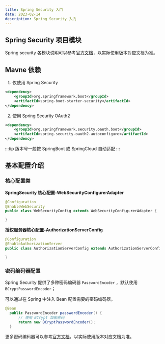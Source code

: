 ```yaml
---
title: Spring Security 入门
date: 2023-02-14
description: Spring Security 入门
---
```


## Spring Security 项目模块

Spring security 各模块说明可以参考[官方文档](https://docs.spring.io/spring-security/reference/5.7/modules.html)，以实际使用版本对应文档为准。

## Mavne 依赖

1. 仅使用 Spring Security

```xml
<dependency>
    <groupId>org.springframework.boot</groupId>
    <artifactId>spring-boot-starter-security</artifactId>
</dependency>
```

2. 使用 Spring Security OAuth2

```xml
<dependency>
    <groupId>org.springframework.security.oauth.boot</groupId>
    <artifactId>spring-security-oauth2-autoconfigure</artifactId>
</dependency>
```

:::tip
版本号一般按 SpringBoot 或 SpringCloud 自动适配
:::

## 基本配置介绍

### 核心配置类

**SpringSecurity 核心配置-WebSecurityConfigurerAdapter**

```java
@Configuration
@EnableWebSecurity
public class WebSecurityConfig extends WebSecurityConfigurerAdapter {

}
```

**授权服务器核心配置-AuthorizationServerConfig**

```java
@Configuration
@EnableAuthorizationServer
public class AuthorizationServerConfig extends AuthorizationServerConfigurerAdapter {

}
```

### 密码编码器配置

Spring Security 提供了多种密码编码器 `PasswordEncoder` ，默认使用 `BCryptPasswordEncoder`；

可以通过在 Spring 中注入 Bean 配置需要的密码编码器。

```java
@Bean
  public PasswordEncoder passwordEncoder() {
      // 使用 BCrypt 加密密码
      return new BCryptPasswordEncoder();
  }
```

更多密码编码器可以参考[官方文档](https://docs.spring.io/spring-security/reference/5.7/features/authentication/password-storage.html)，以实际使用版本对应文档为准。
